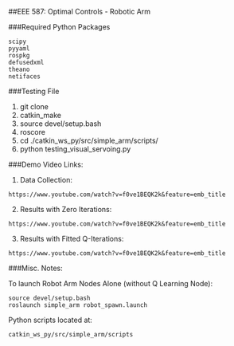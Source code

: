 ##EEE 587: Optimal Controls - Robotic Arm

###Required Python Packages

```
scipy
pyyaml
rospkg
defusedxml
theano
netifaces
```


###Testing File

1. git clone
2. catkin_make
3. source devel/setup.bash
4. roscore
5. cd ./catkin_ws_py/src/simple_arm/scripts/
6. python testing_visual_servoing.py


###Demo Video Links:

1. Data Collection: 

```https://www.youtube.com/watch?v=f0ve1BEQK2k&feature=emb_title```

2. Results with Zero Iterations:

```https://www.youtube.com/watch?v=f0ve1BEQK2k&feature=emb_title```

3. Results with Fitted Q-Iterations:

```https://www.youtube.com/watch?v=f0ve1BEQK2k&feature=emb_title```


###Misc. Notes:

To launch Robot Arm Nodes Alone (without Q Learning Node):

```
source devel/setup.bash
roslaunch simple_arm robot_spawn.launch
```

Python scripts located at:

```
catkin_ws_py/src/simple_arm/scripts
```

